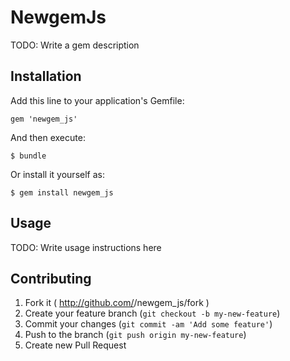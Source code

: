# NewgemJs

TODO: Write a gem description

## Installation

Add this line to your application's Gemfile:

    gem 'newgem_js'

And then execute:

    $ bundle

Or install it yourself as:

    $ gem install newgem_js

## Usage

TODO: Write usage instructions here

## Contributing

1. Fork it ( http://github.com/<my-github-username>/newgem_js/fork )
2. Create your feature branch (`git checkout -b my-new-feature`)
3. Commit your changes (`git commit -am 'Add some feature'`)
4. Push to the branch (`git push origin my-new-feature`)
5. Create new Pull Request
